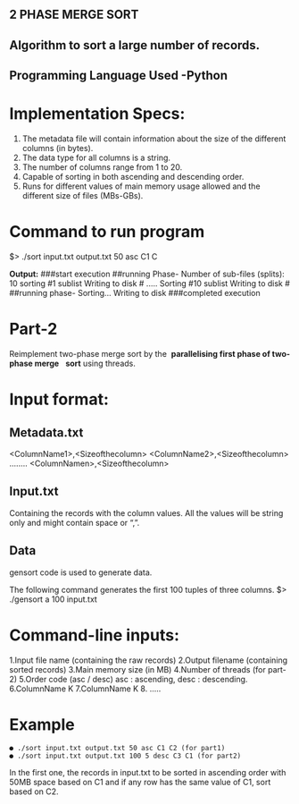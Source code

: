 ## 2 PHASE MERGE SORT

## Algorithm to sort a large number of records.

## Programming Language Used - ​Python

# Implementation Specs:

1. The metadata file will contain information about the size of the different columns (in bytes).
2. The data type for all columns is a string.
3. The number of columns range from 1 to 20.
4. Capable ​​​of​​​ sorting ​​​in ​​​both ​​​ascending ​​​and​​​ descending​​​ order.
5. Runs for different values of main memory usage allowed and the different size of files (MBs-GBs).

# Command to run program
$> ./sort input.txt output.txt 50 asc C1 C


**Output:**
###start execution
##running Phase-
Number of sub-files (splits): 10
sorting #1 sublist
Writing to disk #
.....
Sorting #10 sublist
Writing to disk #
##running phase-
Sorting...
Writing to disk
###completed execution

# Part-2

Reimplement two-phase merge sort by the ​​ **parallelising first phase of two-phase merge** ​ ​ **sort** ​​​using threads.

# Input format:
## Metadata.txt
<ColumnName​​​​1>,<Size​​​​of​​​​the​​​​column>
<ColumnName​​​​2>,<Size​​​​of​​​​the​​​​column>
........
<ColumnName​​​​n>,<Size​​​​of​​​​the​​​​column>


## Input.txt
Containing the records with the column values. All the values will be string only and might contain space or “,”.

## Data
gensort​ code is used to generate data. 

The following command generates the first 100 tuples of three columns.
$> ./gensort a 100 input.txt

# Command-line inputs:

1.Input file name (containing the raw records)
2.Output filename (containing sorted records)
3.Main memory size (in MB)
4.Number of threads (for part-2)
5.Order code (asc / desc) asc : ascending, desc : descending.
6.ColumnName K
7.ColumnName K
8. .....

# Example

```
● ./sort input.txt output.txt 50 asc C1 C2 (for part1)
● ./sort input.txt output.txt 100 5 desc C3 C1 (for part2)
```

In the first one, the records in input.txt to be sorted in ascending order with 50MB space based on C1 and if any row has the same value of C1, sort based on C2.
